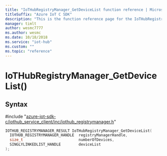 ```yaml
---                             
title: "IoTHubRegistryManager_GetDeviceList function reference | Microsoft Docs" 
titleSuffix: "Azure IoT C SDK"            
description: "This is the function reference page for the IoTHubRegistryManager_GetDeviceList() function in the Azure IoT C SDK. This SDK is used with Azure IoT Hub and Azure IoT Hub Device Provisioning Service"            
manager: timlt                 
author: wesmc7777              
ms.author: wesmc               
ms.date: 10/18/2018                    
ms.service: "iot-hub"             
ms.custom: ""                
ms.topic: "reference"        
---                            
```


# IoTHubRegistryManager_GetDeviceList()

## Syntax

\#include "[azure-iot-sdk-c/iothub_service_client/inc/iothub_registrymanager.h](../iothub-registrymanager-h.md)"  
```C
IOTHUB_REGISTRYMANAGER_RESULT IoTHubRegistryManager_GetDeviceList(
  IOTHUB_REGISTRYMANAGER_HANDLE  registryManagerHandle,
  size_t                         numberOfDevices,
  SINGLYLINKEDLIST_HANDLE        deviceList
);
```

